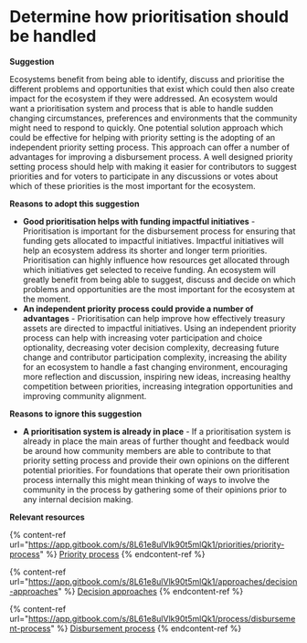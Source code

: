 # Determine how prioritisation should be handled

**Suggestion**

Ecosystems benefit from being able to identify, discuss and prioritise the different problems and opportunities that exist which could then also create impact for the ecosystem if they were addressed. An ecosystem would want a prioritisation system and process that is able to handle sudden changing circumstances, preferences and environments that the community might need to respond to quickly. One potential solution approach which could be effective for helping with priority setting is the adopting of an independent priority setting process. This approach can offer a number of advantages for improving a disbursement process. A well designed priority setting process should help with making it easier for contributors to suggest priorities and for voters to participate in any discussions or votes about which of these priorities is the most important for the ecosystem.



**Reasons to adopt this suggestion**

* **Good prioritisation helps with funding impactful initiatives** - Prioritisation is important for the disbursement process for ensuring that funding gets allocated to impactful initiatives. Impactful initiatives will help an ecosystem address its shorter and longer term priorities. Prioritisation can highly influence how resources get allocated through which initiatives get selected to receive funding. An ecosystem will greatly benefit from being able to suggest, discuss and decide on which problems and opportunities are the most important for the ecosystem at the moment.
* **An independent priority process could provide a number of advantages** - Prioritisation can help improve how effectively treasury assets are directed to impactful initiatives. Using an independent priority process can help with increasing voter participation and choice optionality, decreasing voter decision complexity, decreasing future change and contributor participation complexity, increasing the ability for an ecosystem to handle a fast changing environment, encouraging more reflection and discussion, inspiring new ideas, increasing healthy competition between priorities, increasing integration opportunities and improving community alignment.



**Reasons to ignore this suggestion**

* **A prioritisation system is already in place** - If a prioritisation system is already in place the main areas of further thought and feedback would be around how community members are able to contribute to that priority setting process and provide their own opinions on the different potential priorities. For foundations that operate their own prioritisation process internally this might mean thinking of ways to involve the community in the process by gathering some of their opinions prior to any internal decision making.



**Relevant resources**

{% content-ref url="https://app.gitbook.com/s/8L61e8ulVlk90t5mlQk1/priorities/priority-process" %}
[Priority process](https://app.gitbook.com/s/8L61e8ulVlk90t5mlQk1/priorities/priority-process)
{% endcontent-ref %}

{% content-ref url="https://app.gitbook.com/s/8L61e8ulVlk90t5mlQk1/approaches/decision-approaches" %}
[Decision approaches](https://app.gitbook.com/s/8L61e8ulVlk90t5mlQk1/approaches/decision-approaches)
{% endcontent-ref %}

{% content-ref url="https://app.gitbook.com/s/8L61e8ulVlk90t5mlQk1/process/disbursement-process" %}
[Disbursement process](https://app.gitbook.com/s/8L61e8ulVlk90t5mlQk1/process/disbursement-process)
{% endcontent-ref %}
